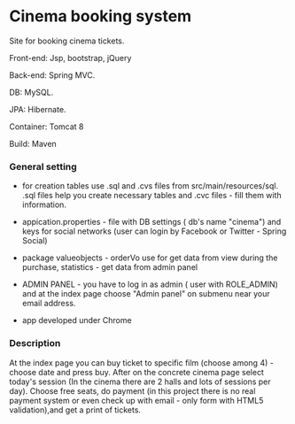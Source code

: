 # Cinema booking system

Site for booking cinema tickets.

Front-end: Jsp, bootstrap, jQuery

Back-end: Spring MVC.

DB: MySQL.

JPA: Hibernate.

Container: Tomcat 8

Build: Maven

### General setting

* for creation tables use .sql and .cvs files from   src/main/resources/sql.
  .sql files help you create necessary tables and .cvc files - fill them with information.

* appication.properties - file with DB settings ( db's name "cinema") and keys for social networks
  (user can login by Facebook or Twitter - Spring Social)
 
* package valueobjects - orderVo use for get data from view during the purchase, statistics - get data from admin panel
* ADMIN PANEL - you have to log in as admin ( user with ROLE_ADMIN) and at the index page choose "Admin panel" on submenu near your email address.
* app developed under Chrome 

### Description 
 
At the index page you can buy ticket to specific film (choose among 4) - choose date  and press buy. 
After on the concrete cinema page select today's session (In the cinema there are 2 halls and lots of sessions per day).
Choose free seats, do payment (in this project there is no real payment system or even check up with email - only form with HTML5 validation),and  get a print of tickets.




